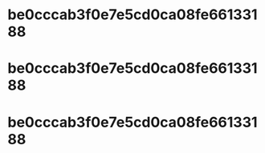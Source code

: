 # be0cccab3f0e7e5cd0ca08fe66133188
# be0cccab3f0e7e5cd0ca08fe66133188
# be0cccab3f0e7e5cd0ca08fe66133188
